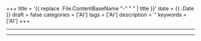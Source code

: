 +++
title = '{{ replace .File.ContentBaseName "-" " " | title }}'
date = {{ .Date }}
draft = false
categories = ['AI']
tags = ['AI']
description = ''
keywords = ['AI']
+++

---

---

<!-- - [原文](...) -->
<!-- - [original](...) -->
<!-- - [博客 - 从零开始学AI](...) -->
<!-- - [Blog | Learn AI from scratch](...) -->
<!-- - [公众号 - 从零开始学AI](...) -->
<!-- - [CSDN - 从零开始学AI](...) -->
<!-- - [掘金 - 从零开始学AI](...) -->
<!-- - [知乎 - 从零开始学AI](...) -->
<!-- - [阿里云 - 从零开始学AI](...) -->
<!-- - [腾讯云 - 从零开始学AI](...) -->
